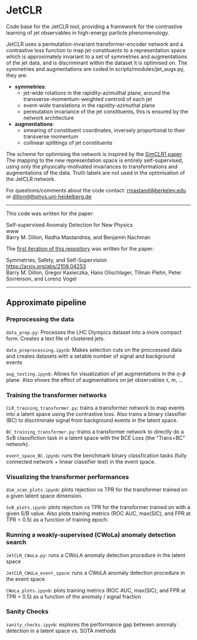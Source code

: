 # JetCLR
Code base for the JetCLR tool, providing a framework for the contrastive learning of jet observables in high-energy particle phenomenology.

JetCLR uses a permutation-invariant transformer-encoder network and a contrastive loss function to map jet constituents to a representation space which is approximately invariant to a set of symmetries and augmentations of the jet data, and is discriminant within the dataset it is optimised on. The symmetries and augmentations are coded in scripts/modules/jet_augs.py, they are:

- **symmetries**:
  - jet-wide rotations in the rapidity-azimuthal plane, around the transverse-momentum-weighted centroid of each jet
  - event-wide translations in the rapidity-azimuthal plane
  - permutation invariance of the jet constituents, this is ensured by the network architecture
- **augmentations**:
  - smearing of constituent coordinates, inversely proportional to their transverse momentum
  - collinear splittings of jet constituents

The scheme for optimising the network is inspired by the [SimCLR1 paper](https://arxiv.org/abs/2002.05709). The mapping to the new representation space is entirely self-supervised, using only the physically-motivated invariances to transformations and augmentations of the data. Truth labels are not used in the optimisation of the JetCLR network.

For questions/comments about the code contact: rmastand@berkeley.edu or dillon@thphys.uni-heidelberg.de

---

This code was written for the paper: 

Self-supervised Anomaly Detection for New Physics  
www  
Barry M. Dillon, Radha Mastandrea, and Benjamin Nachman  


The [first iteration of this repository](https://github.com/bmdillon/JetCLR) was written for the paper:

Symmetries, Safety, and Self-Supervision  
https://arxiv.org/abs/2108.04253   
Barry M. Dillon, Gregor Kasieczka, Hans Olischlager, Tilman Plehn, Peter Sorrenson, and Lorenz Vogel  

***

## Approximate pipeline

### Preprocessing the data 

```data_prep.py```: Processes the LHC Olympics dataset into a more compact form. Creates a text file of clustered jets.

```data_preprocessing.ipynb```: Makes selection cuts on the proccessed data and creates datasets with a setable number of signal and background events

```aug_testing.ipynb```: Allows for visualization of jet augmentations in the $\eta$-$\phi$ plane. Also shows the effect of augmentations on jet observables $\tau$, $m$, ...

### Training the transformer networks

```CLR_training_transformer.py```: trains a transformer network to map events into a latent space using the contrastive loss. Also trains a binary classifier (BC) to discriminate signal from background events in the latent space.

```BC_training_transformer.py```: trains a transformer network to directly do a SvB classifiction task in a latent space with the BCE Loss (the "Trans+BC" network).

```event_space_BC.ipynb```: runs the benchmark binary classfication tasks (fully connected network + linear classifier test) in the event space.

### Visualizing the transformer performances

```dim_scan_plots.ipynb```: plots rejection vs TPR for the transformer trained on a given latent space dimension.

```SvB_plots.ipynb```: plots rejection vs TPR for the transformer trained on with a given S/B value. Also plots training metrics (ROC AUC, max(SIC), and FPR at TPR = 0.5) as a function of training epoch.

### Running a weakly-supervised (CWoLa) anomaly detection search

```JetCLR_CWoLa.py```: runs a CWoLA anomaly detection procedure in the latent space

```JetCLR_CWoLa_event_space```: runs a CWoLA anomaly detection procedure in the event space

```CWoLa_plots.ipynb```: plots training metrics (ROC AUC, max(SIC), and FPR at TPR = 0.5) as a function of the anomaly / signal fraction

### Sanity Checks

```sanity_checks.ipynb```: explores the performance gap between anomaly detection in a latent space vs. SOTA methods

